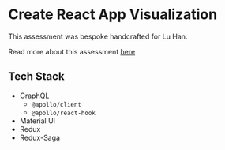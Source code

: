 # Create React App Visualization

This assessment was bespoke handcrafted for Lu Han.

Read more about this assessment [here](https://react.eogresources.com)

## Tech Stack

- GraphQL
  - `@apollo/client`
  - `@apollo/react-hook`
- Material UI
- Redux
- Redux-Saga

